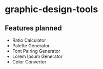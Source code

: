 # graphic-design-tools

## Features planned

- Ratio Calculator
- Palette Generator
- Font Pairing Generator
- Lorem Ipsum Generator
- Color Converter
